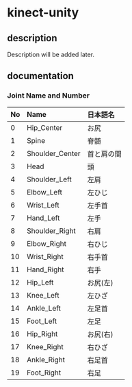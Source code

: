 # kinect-unity

## description

Description will be added later.

## documentation

### Joint Name and Number

|  No |  Name | 日本語名 |
|:----|:------|:--------|
|  0  |  Hip_Center  |  お尻|
|  1  |  Spine  | 脊髄 |
|  2  |  Shoulder_Center | 首と肩の間 |
|  3  |  Head  | 頭 |
|  4  |  Shoulder_Left  | 左肩 |
|  5  |  Elbow_Left  | 左ひじ |
|  6  |  Wrist_Left  | 左手首 |
|  7  |  Hand_Left  | 左手 |
|  8  |  Shoulder_Right  | 右肩 |
|  9  |  Elbow_Right  | 右ひじ |
|  10 |  Wrist_Right  | 右手首 |
|  11 |  Hand_Right  | 右手 |
|  12 |  Hip_Left  | お尻(左) |
|  13 |  Knee_Left  | 左ひざ |
|  14 |  Ankle_Left  | 左足首 |
|  15 |  Foot_Left  | 左足 |
|  16 |  Hip_Right  | お尻(右) |
|  17 |  Knee_Right  | 右ひざ |
|  18 |  Ankle_Right  | 右足首 |
|  19 |  Foot_Right  | 右足 |

